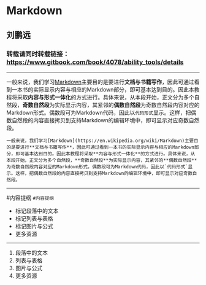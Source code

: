 # Markdown
## 刘鹏远
### 转载请同时转载链接：https://www.gitbook.com/book/4078/ability_tools/details
---
一般来说，我们学习[Markdown](https://en.wikipedia.org/wiki/Markdown)主要目的是要进行**文档与书籍写作**，因此可通过看到一本书的实际显示内容与相应的Markdown部分，即可基本达到目的。因此本教程将采取**内容与形式一体化**的方式进行。具体来说，从本段开始，正文分为多个自然段，**奇数自然段**为实际显示内容，其紧邻的**偶数自然段**为奇数自然段内容对应的Markdown形式。偶数段可为Markdown代码，因此以`代码形式`显示。这样，把偶数自然段的内容直接拷贝到支持Markdown的编辑环境中，即可显示对应奇数自然段。
  
``一般来说，我们学习[Markdown](https://en.wikipedia.org/wiki/Markdown)主要目的是要进行**文档与书籍写作**，因此可通过看到一本书的实际显示内容与相应的Markdown部分，即可基本达到目的。因此本教程将采取**内容与形式一体化**的方式进行。具体来说，从本段开始，正文分为多个自然段，**奇数自然段**为实际显示内容，其紧邻的**偶数自然段**为奇数自然段内容对应的Markdown形式。偶数段可为Markdown代码，因此以`代码形式`显示。这样，把偶数自然段的内容直接拷贝到支持Markdown的编辑环境中，即可显示对应奇数自然段。``

---
#内容提纲
`#内容提纲`
- 标记段落中的文本
- 标记列表与表格
- 标记图片与公式
- 更多资源

***
1. 段落中的文本
2. 列表与表格
3. 图片与公式
4. 更多资源